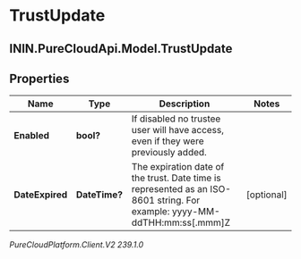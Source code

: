 # TrustUpdate

## ININ.PureCloudApi.Model.TrustUpdate

## Properties

|Name | Type | Description | Notes|
|------------ | ------------- | ------------- | -------------|
| **Enabled** | **bool?** | If disabled no trustee user will have access, even if they were previously added. | |
| **DateExpired** | **DateTime?** | The expiration date of the trust. Date time is represented as an ISO-8601 string. For example: yyyy-MM-ddTHH:mm:ss[.mmm]Z | [optional] |



_PureCloudPlatform.Client.V2 239.1.0_
